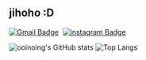 ## jihoho :D

[![Gmail Badge](https://img.shields.io/badge/ooinoing@korea.ac.kr-D14836?style=flat-false&logo=Gmail&logoColor=white)](mailto:ooinoing@gmail.com)&nbsp;
[![instagram Badge](https://img.shields.io/badge/@jjiiiho-E4405F?style=flat-false&logo=Instagram&logoColor=white)](https://www.instagram.com/jjiiiho/)

![ooinoing's GitHub stats](https://github-readme-stats.vercel.app/api?username=ooinoing&show_icons=true)
![Top Langs](https://github-readme-stats.vercel.app/api/top-langs/?username=ooinoing)
